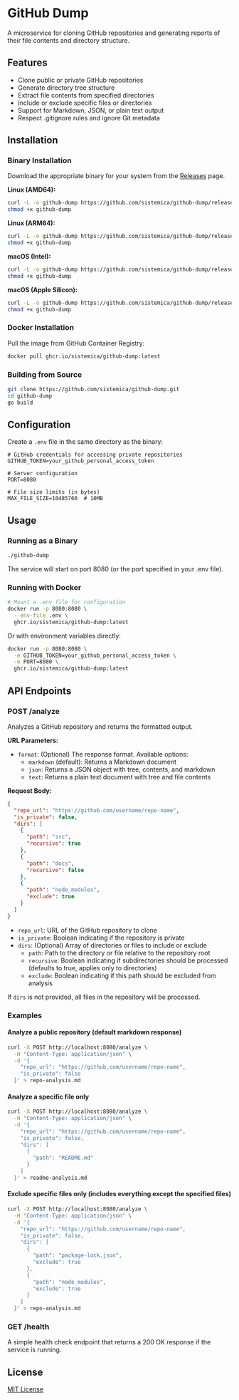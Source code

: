 # GitHub Dump

A microservice for cloning GitHub repositories and generating reports of their file contents and directory structure.

## Features

- Clone public or private GitHub repositories
- Generate directory tree structure
- Extract file contents from specified directories
- Include or exclude specific files or directories
- Support for Markdown, JSON, or plain text output
- Respect .gitignore rules and ignore Git metadata

## Installation

### Binary Installation

Download the appropriate binary for your system from the [Releases](https://github.com/sistemica/github-dump/releases) page.

**Linux (AMD64):**
```bash
curl -L -o github-dump https://github.com/sistemica/github-dump/releases/latest/download/github-dump-linux-amd64
chmod +x github-dump
```

**Linux (ARM64):**
```bash
curl -L -o github-dump https://github.com/sistemica/github-dump/releases/latest/download/github-dump-linux-arm64
chmod +x github-dump
```

**macOS (Intel):**
```bash
curl -L -o github-dump https://github.com/sistemica/github-dump/releases/latest/download/github-dump-darwin-amd64
chmod +x github-dump
```

**macOS (Apple Silicon):**
```bash
curl -L -o github-dump https://github.com/sistemica/github-dump/releases/latest/download/github-dump-darwin-arm64
chmod +x github-dump
```

### Docker Installation

Pull the image from GitHub Container Registry:

```bash
docker pull ghcr.io/sistemica/github-dump:latest
```

### Building from Source

```bash
git clone https://github.com/sistemica/github-dump.git
cd github-dump
go build
```

## Configuration

Create a `.env` file in the same directory as the binary:

```env
# GitHub credentials for accessing private repositories
GITHUB_TOKEN=your_github_personal_access_token

# Server configuration
PORT=8080

# File size limits (in bytes)
MAX_FILE_SIZE=10485760  # 10MB
```

## Usage

### Running as a Binary

```bash
./github-dump
```

The service will start on port 8080 (or the port specified in your .env file).

### Running with Docker

```bash
# Mount a .env file for configuration
docker run -p 8080:8080 \
  --env-file .env \
  ghcr.io/sistemica/github-dump:latest
```

Or with environment variables directly:

```bash
docker run -p 8080:8080 \
  -e GITHUB_TOKEN=your_github_personal_access_token \
  -e PORT=8080 \
  ghcr.io/sistemica/github-dump:latest
```

## API Endpoints

### POST /analyze

Analyzes a GitHub repository and returns the formatted output.

**URL Parameters:**
- `format`: (Optional) The response format. Available options:
  - `markdown` (default): Returns a Markdown document
  - `json`: Returns a JSON object with tree, contents, and markdown
  - `text`: Returns a plain text document with tree and file contents

**Request Body:**

```json
{
  "repo_url": "https://github.com/username/repo-name",
  "is_private": false,
  "dirs": [
    {
      "path": "src",
      "recursive": true
    },
    {
      "path": "docs",
      "recursive": false
    },
    {
      "path": "node_modules", 
      "exclude": true
    }
  ]
}
```

- `repo_url`: URL of the GitHub repository to clone
- `is_private`: Boolean indicating if the repository is private
- `dirs`: (Optional) Array of directories or files to include or exclude
  - `path`: Path to the directory or file relative to the repository root
  - `recursive`: Boolean indicating if subdirectories should be processed (defaults to true, applies only to directories)
  - `exclude`: Boolean indicating if this path should be excluded from analysis

If `dirs` is not provided, all files in the repository will be processed.

### Examples

#### Analyze a public repository (default markdown response)

```bash
curl -X POST http://localhost:8080/analyze \
  -H "Content-Type: application/json" \
  -d '{
    "repo_url": "https://github.com/username/repo-name",
    "is_private": false
  }' > repo-analysis.md
```

#### Analyze a specific file only

```bash
curl -X POST http://localhost:8080/analyze \
  -H "Content-Type: application/json" \
  -d '{
    "repo_url": "https://github.com/username/repo-name",
    "is_private": false,
    "dirs": [
      {
        "path": "README.md"
      }
    ]
  }' > readme-analysis.md
```

#### Exclude specific files only (includes everything except the specified files)

```bash
curl -X POST http://localhost:8080/analyze \
  -H "Content-Type: application/json" \
  -d '{
    "repo_url": "https://github.com/username/repo-name",
    "is_private": false,
    "dirs": [
      {
        "path": "package-lock.json",
        "exclude": true
      },
      {
        "path": "node_modules",
        "exclude": true
      }
    ]
  }' > repo-analysis.md
```

### GET /health

A simple health check endpoint that returns a 200 OK response if the service is running.

## License

[MIT License](LICENSE)